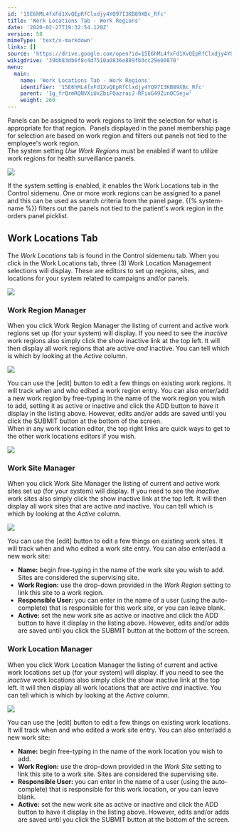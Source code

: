 ```yaml
---
id: '15E6hML4fxFd1XvQEpRfClxdjy4YQ97I3KB89XBc_Rfc'
title: 'Work Locations Tab - Work Regions'
date: '2020-02-27T19:32:54.120Z'
version: 58
mimeType: 'text/x-markdown'
links: []
source: 'https://drive.google.com/open?id=15E6hML4fxFd1XvQEpRfClxdjy4YQ97I3KB89XBc_Rfc'
wikigdrive: '39bb83db6f8c4d7510a0836e889fb3cc29e60870'
menu:
  main:
    name: 'Work Locations Tab - Work Regions'
    identifier: '15E6hML4fxFd1XvQEpRfClxdjy4YQ97I3KB89XBc_Rfc'
    parent: '1g_frQrmRQNVXiUxZbiFQazraiJ-RFioG49ZunOCSejw'
    weight: 260
---
```

Panels can be assigned to work regions to limit the selection for what is appropriate for that region.  Panels displayed in the panel membership page for selection are based on work region and filters out panels not tied to the employee's work region.  
The system setting *Use Work Regions* must be enabled if want to utilize work regions for health surveillance panels.
  
![](../work-locations-tab-work-regions.assets/100002010000014E0000002E1D25C87D0F69F266.png)  

If the system setting is enabled, it enables the Work Locations tab in the Control sidemenu. One or more work regions can be assigned to a panel and this can be used as search criteria from the panel page. {{% system-name %}} filters out the panels not tied to the patient's work region in the orders panel picklist.
  
## Work Locations Tab  
  
The *Work Locations* tab is found in the Control sidemenu tab. When you click in the Work Locations tab, three (3) Work Location Management selections will display. These are editors to set up regions, sites, and locations for your system related to campaigns and/or panels.
  
![](../work-locations-tab-work-regions.assets/10000000000001A800000075399B79872296C4EE.png)  

  
### Work Region Manager  
  
When you click Work Region Manager the listing of current and active work regions set up (for your system) will display. If you need to see the *inactive* work regions also simply click the show inactive link at the top left. It will then display all work regions that are active *and* inactive. You can tell which is which by looking at the *Active* column.
  
![](../work-locations-tab-work-regions.assets/10000000000003710000011C766F82754A744DB0.png)  

You can use the [edit] button to edit a few things on existing work regions. It will track when and who edited a work region entry. You can also enter/add a new work region by free-typing in the name of the work region you wish to add, setting it as active or inactive and click the ADD button to have it display in the listing above. However, edits and/or adds are saved until you click the SUBMIT button at the bottom of the screen.  
When in any work location editor, the top right links are quick ways to get to the other work locations editors if you wish.
  
![](../work-locations-tab-work-regions.assets/10000000000003710000011C766F82754A744DB0.png)  

  
### Work Site Manager  
  
When you click Work Site Manager the listing of current and active work sites set up (for your system) will display. If you need to see the *inactive* work sites also simply click the show inactive link at the top left. It will then display all work sites that are active *and* inactive. You can tell which is which by looking at the *Active* column.
  
![](../work-locations-tab-work-regions.assets/100000000000037000000143DE3763745C6B4B9D.png)  

You can use the [edit] button to edit a few things on existing work sites. It will track when and who edited a work site entry. You can also enter/add a new work site:
* <strong>Name:</strong> begin free-typing in the name of the work site you wish to add. Sites are considered the supervising site.
* <strong>Work Region:</strong> use the drop-down provided in the <em>Work Region</em> setting to link this site to a work region.
* <strong>Responsible User:</strong> you can enter in the name of a user (using the auto-complete) that is responsible for this work site, or you can leave blank.
* <strong>Active:</strong> set the new work site as active or inactive and click the ADD button to have it display in the listing above. However, edits and/or adds are saved until you click the SUBMIT button at the bottom of the screen.
  
### Work Location Manager  
  
When you click Work Location Manager the listing of current and active work locations set up (for your system) will display. If you need to see the *inactive* work locations also simply click the show inactive link at the top left. It will then display all work locations that are active *and* inactive. You can tell which is which by looking at the *Active* column.
  
![](../work-locations-tab-work-regions.assets/10000000000003720000012B43A85B66E7ABFF32.png)  

You can use the [edit] button to edit a few things on existing work locations. It will track when and who edited a work site entry. You can also enter/add a new work site:
* <strong>Name:</strong> begin free-typing in the name of the work location you wish to add.
* <strong>Work Region:</strong> use the drop-down provided in the <em>Work Site</em> setting to link this site to a work site. Sites are considered the supervising site.
* <strong>Responsible User:</strong> you can enter in the name of a user (using the auto-complete) that is responsible for this work location, or you can leave blank.
* <strong>Active:</strong> set the new work site as active or inactive and click the ADD button to have it display in the listing above. However, edits and/or adds are saved until you click the SUBMIT button at the bottom of the screen.
